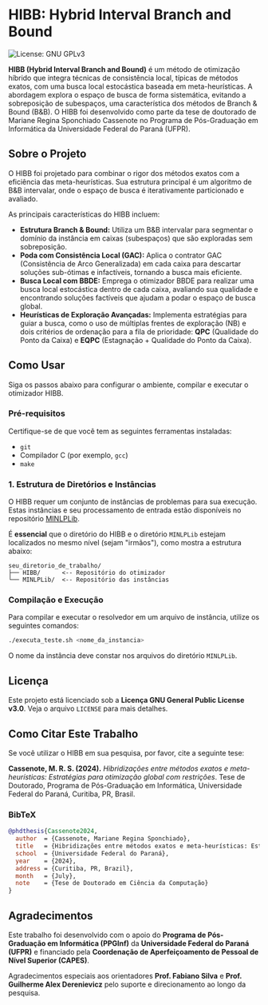 # HIBB: Hybrid Interval Branch and Bound

![License: GNU GPLv3](https://img.shields.io/badge/License-GPLv3-blue.svg)

**HIBB (Hybrid Interval Branch and Bound)** é um método de otimização híbrido que integra técnicas de consistência local, típicas de métodos exatos, com uma busca local estocástica baseada em meta-heurísticas.  A abordagem explora o espaço de busca de forma sistemática, evitando a sobreposição de subespaços, uma característica dos métodos de Branch & Bound (B&B).  O HIBB foi desenvolvido como parte da tese de doutorado de Mariane Regina Sponchiado Cassenote no Programa de Pós-Graduação em Informática da Universidade Federal do Paraná (UFPR).

## Sobre o Projeto

O HIBB foi projetado para combinar o rigor dos métodos exatos com a eficiência das meta-heurísticas.  Sua estrutura principal é um algoritmo de B&B intervalar, onde o espaço de busca é iterativamente particionado e avaliado. 

As principais características do HIBB incluem:

* **Estrutura Branch & Bound:** Utiliza um B&B intervalar para segmentar o domínio da instância em caixas (subespaços) que são exploradas sem sobreposição. 
* **Poda com Consistência Local (GAC):** Aplica o contrator GAC (Consistência de Arco Generalizada) em cada caixa para descartar soluções sub-ótimas e infactíveis, tornando a busca mais eficiente. 
* **Busca Local com BBDE:** Emprega o otimizador BBDE para realizar uma busca local estocástica dentro de cada caixa, avaliando sua qualidade e encontrando soluções factíveis que ajudam a podar o espaço de busca global. 
* **Heurísticas de Exploração Avançadas:** Implementa estratégias para guiar a busca, como o uso de múltiplas frentes de exploração (NB) e dois critérios de ordenação para a fila de prioridade: **QPC** (Qualidade do Ponto da Caixa) e **EQPC** (Estagnação + Qualidade do Ponto da Caixa). 

## Como Usar

Siga os passos abaixo para configurar o ambiente, compilar e executar o otimizador HIBB.

### Pré-requisitos

Certifique-se de que você tem as seguintes ferramentas instaladas:
* `git`
* Compilador C (por exemplo, `gcc`)
* `make`

### 1. Estrutura de Diretórios e Instâncias

O HIBB requer um conjunto de instâncias de problemas para sua execução. Estas instâncias e seu processamento de entrada estão disponíveis no repositório [MINLPLib](https://github.com/MSponchiado/MINLPLib.git).

É **essencial** que o diretório do HIBB e o diretório `MINLPLib` estejam localizados no mesmo nível (sejam "irmãos"), como mostra a estrutura abaixo:

```
seu_diretorio_de_trabalho/
├── HIBB/      <-- Repositório do otimizador
└── MINLPLib/  <-- Repositório das instâncias
```

### Compilação e Execução

Para compilar e executar o resolvedor em um arquivo de instância, utilize os seguintes comandos:

```bash
./executa_teste.sh <nome_da_instancia>
```

O nome da instância deve constar nos arquivos do diretório `MINLPLib`.

## Licença

Este projeto está licenciado sob a **Licença GNU General Public License v3.0**. Veja o arquivo `LICENSE` para mais detalhes.

## Como Citar Este Trabalho

Se você utilizar o HIBB em sua pesquisa, por favor, cite a seguinte tese:

**Cassenote, M. R. S. (2024).** *Hibridizações entre métodos exatos e meta-heurísticas: Estratégias para otimização global com restrições*. Tese de Doutorado, Programa de Pós-Graduação em Informática, Universidade Federal do Paraná, Curitiba, PR, Brasil.

### BibTeX

```bibtex
@phdthesis{Cassenote2024,
  author  = {Cassenote, Mariane Regina Sponchiado},
  title   = {Hibridizações entre métodos exatos e meta-heurísticas: Estratégias para otimização global com restrições},
  school  = {Universidade Federal do Paraná},
  year    = {2024},
  address = {Curitiba, PR, Brazil},
  month   = {July},
  note    = {Tese de Doutorado em Ciência da Computação}
}
```

## Agradecimentos

Este trabalho foi desenvolvido com o apoio do **Programa de Pós-Graduação em Informática (PPGInf)** da **Universidade Federal do Paraná (UFPR)** e financiado pela **Coordenação de Aperfeiçoamento de Pessoal de Nível Superior (CAPES)**. 

Agradecimentos especiais aos orientadores **Prof. Fabiano Silva** e **Prof. Guilherme Alex Derenievicz** pelo suporte e direcionamento ao longo da pesquisa.

